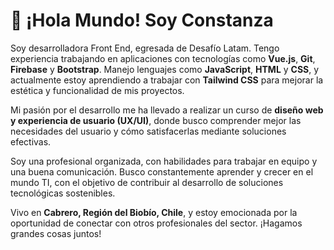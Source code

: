 # 👋 ¡Hola Mundo! Soy Constanza

Soy desarrolladora Front End, egresada de Desafío Latam. Tengo experiencia trabajando en aplicaciones con tecnologías como **Vue.js**, **Git**, **Firebase** y **Bootstrap**. Manejo lenguajes como **JavaScript**, **HTML** y **CSS**, y actualmente estoy aprendiendo a trabajar con **Tailwind CSS** para mejorar la estética y funcionalidad de mis proyectos.

Mi pasión por el desarrollo me ha llevado a realizar un curso de **diseño web y experiencia de usuario (UX/UI)**, donde busco comprender mejor las necesidades del usuario y cómo satisfacerlas mediante soluciones efectivas. 

Soy una profesional organizada, con habilidades para trabajar en equipo y una buena comunicación. Busco constantemente aprender y crecer en el mundo TI, con el objetivo de contribuir al desarrollo de soluciones tecnológicas sostenibles.

Vivo en **Cabrero, Región del Biobío, Chile**, y estoy emocionada por la oportunidad de conectar con otros profesionales del sector. ¡Hagamos grandes cosas juntos!


<!--
**csdelartundo/csdelartundo** is a ✨ _special_ ✨ repository because its `README.md` (this file) appears on your GitHub profile.

Here are some ideas to get you started:

- 🔭 I’m currently working on ...
- 🌱 I’m currently learning ...
- 👯 I’m looking to collaborate on ...
- 🤔 I’m looking for help with ...
- 💬 Ask me about ...
- 📫 How to reach me: ...
- 😄 Pronouns: ...
- ⚡ Fun fact: ...
-->
